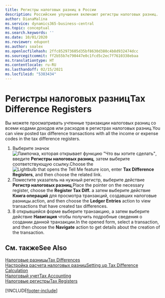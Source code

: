 ```yaml
---
title: Регистры налоговых разниц в России
description: Российские улучшения включают регистры налоговых разниц.
author: DianaMalina
ms.service: dynamics365-business-central
ms.topic: conceptual
ms.search.keywords: ''
ms.date: 10/01/2020
ms.reviewer: edupont
ms.author: soalex
ms.openlocfilehash: 2ffc852973605d35bf8630d380c4b8d932474dcc
ms.sourcegitcommit: ff2b55b7e790447e0c1fcd5c2ec7f7610338ebaa
ms.translationtype: HT
ms.contentlocale: ru-RU
ms.lasthandoff: 02/15/2021
ms.locfileid: "5383434"
---
```

# <a name="tax-difference-registers"></a><span data-ttu-id="29c96-103">Регистры налоговых разниц</span><span class="sxs-lookup"><span data-stu-id="29c96-103">Tax Difference Registers</span></span>

<span data-ttu-id="29c96-104">Вы можете просматривать учтенные транзакции налоговых разниц со всеми кодами доходов или расходов в регистрах налоговых разниц.</span><span class="sxs-lookup"><span data-stu-id="29c96-104">You can view posted tax difference transactions with all the income or expense codes in the tax difference registers.</span></span>

1. <span data-ttu-id="29c96-105">Выберите значок ![Лампочка, которая открывает функцию "Что вы хотите сделать"](../../media/ui-search/search_small.png "Что вы хотите сделать"), введите **Регистры налоговых разниц**, затем выберите соответствующую ссылку.</span><span class="sxs-lookup"><span data-stu-id="29c96-105">Choose the ![Lightbulb that opens the Tell Me feature](../../media/ui-search/search_small.png "Tell me what you want to do") icon, enter **Tax Difference Registers**, and then choose the related link.</span></span>
2. <span data-ttu-id="29c96-106">Поместите указатель на нужный регистр, выберите действие **Регистр налоговых разниц**,</span><span class="sxs-lookup"><span data-stu-id="29c96-106">Place the pointer on the necessary register, choose the **Register Tax Diff.**</span></span> <span data-ttu-id="29c96-107">а затем выберите действие **Книга операций** для просмотра транзакций, создавших налоговые разницы.</span><span class="sxs-lookup"><span data-stu-id="29c96-107">action, and then choose the **Ledger Entries** action to view transactions that have created tax differences.</span></span>
3. <span data-ttu-id="29c96-108">В открывшейся форме выберите транзакцию, а затем выберите действие **Навигация** чтобы получить подробные сведения о создании данной транзакции.</span><span class="sxs-lookup"><span data-stu-id="29c96-108">In the opened form, select a transaction, and then choose the **Navigate** action to get details about the creation of the transaction.</span></span>

## <a name="see-also"></a><span data-ttu-id="29c96-109">См. также</span><span class="sxs-lookup"><span data-stu-id="29c96-109">See Also</span></span>

[<span data-ttu-id="29c96-110">Налоговые разницы</span><span class="sxs-lookup"><span data-stu-id="29c96-110">Tax Differences</span></span>](Tax-Differences.md)  
[<span data-ttu-id="29c96-111">Настройка расчета налоговых разниц</span><span class="sxs-lookup"><span data-stu-id="29c96-111">Setting up Tax Difference Calculation</span></span>](Setting-up-Tax-Difference-Calculation.md)  
[<span data-ttu-id="29c96-112">Налоговый учет</span><span class="sxs-lookup"><span data-stu-id="29c96-112">Tax Accounting</span></span>](Tax-Accounting.md)  
[<span data-ttu-id="29c96-113">Налоговые регистры</span><span class="sxs-lookup"><span data-stu-id="29c96-113">Tax Registers</span></span>](Tax-Registers.md)  


[!INCLUDE[footer-include](../../includes/footer-banner.md)]